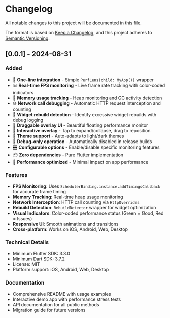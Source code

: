 # Changelog

All notable changes to this project will be documented in this file.

The format is based on [Keep a Changelog](https://keepachangelog.com/en/1.0.0/),
and this project adheres to [Semantic Versioning](https://semver.org/spec/v2.0.0.html).

## [0.0.1] - 2024-08-31

### Added
- 🎯 **One-line integration** - Simple `PerfLens(child: MyApp())` wrapper
- 📊 **Real-time FPS monitoring** - Live frame rate tracking with color-coded indicators
- 🧠 **Memory usage tracking** - Heap monitoring and GC activity detection
- 🌐 **Network call debugging** - Automatic HTTP request interception and counting
- 🔄 **Widget rebuild detection** - Identify excessive widget rebuilds with debug logging
- 🎨 **Draggable overlay UI** - Beautiful floating performance monitor
- 📱 **Interactive overlay** - Tap to expand/collapse, drag to reposition
- 🌙 **Theme support** - Auto-adapts to light/dark themes
- 🐛 **Debug-only operation** - Automatically disabled in release builds
- 🎛️ **Configurable options** - Enable/disable specific monitoring features
- 📦 **Zero dependencies** - Pure Flutter implementation
- 🚀 **Performance optimized** - Minimal impact on app performance

### Features
- **FPS Monitoring**: Uses `SchedulerBinding.instance.addTimingsCallback` for accurate frame timing
- **Memory Tracking**: Real-time heap usage monitoring
- **Network Interception**: HTTP call counting via `HttpOverrides`
- **Rebuild Detection**: `RebuildDetector` wrapper for widget optimization
- **Visual Indicators**: Color-coded performance status (Green = Good, Red = Issues)
- **Responsive UI**: Smooth animations and transitions
- **Cross-platform**: Works on iOS, Android, Web, Desktop

### Technical Details
- Minimum Flutter SDK: 3.3.0
- Minimum Dart SDK: 3.7.2
- License: MIT
- Platform support: iOS, Android, Web, Desktop

### Documentation
- Comprehensive README with usage examples
- Interactive demo app with performance stress tests
- API documentation for all public methods
- Migration guide for future versions
